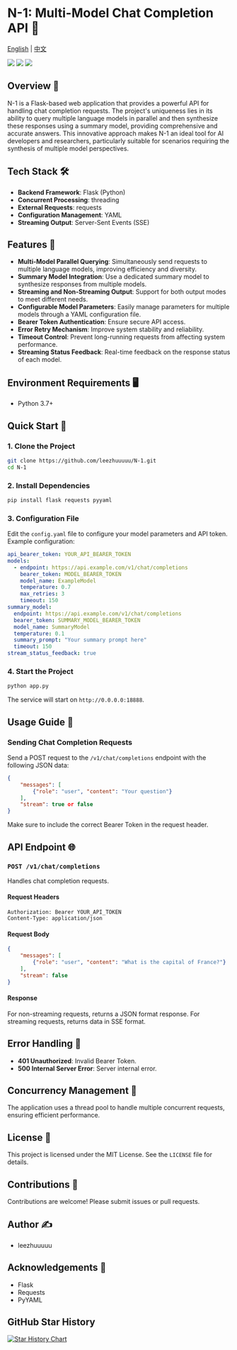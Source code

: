 # N-1: Multi-Model Chat Completion API 🚀

[English](README_EN.md) | [中文](README.md)

[![](https://img.shields.io/github/license/leezhuuuuu/N-1.svg)](LICENSE)
![](https://img.shields.io/github/stars/leezhuuuuu/N-1.svg)
![](https://img.shields.io/github/forks/leezhuuuuu/N-1.svg)

## Overview 🌟

N-1 is a Flask-based web application that provides a powerful API for handling chat completion requests. The project's uniqueness lies in its ability to query multiple language models in parallel and then synthesize these responses using a summary model, providing comprehensive and accurate answers. This innovative approach makes N-1 an ideal tool for AI developers and researchers, particularly suitable for scenarios requiring the synthesis of multiple model perspectives.

## Tech Stack 🛠️

- **Backend Framework**: Flask (Python)
- **Concurrent Processing**: threading
- **External Requests**: requests
- **Configuration Management**: YAML
- **Streaming Output**: Server-Sent Events (SSE)

## Features 🌈

- **Multi-Model Parallel Querying**: Simultaneously send requests to multiple language models, improving efficiency and diversity.
- **Summary Model Integration**: Use a dedicated summary model to synthesize responses from multiple models.
- **Streaming and Non-Streaming Output**: Support for both output modes to meet different needs.
- **Configurable Model Parameters**: Easily manage parameters for multiple models through a YAML configuration file.
- **Bearer Token Authentication**: Ensure secure API access.
- **Error Retry Mechanism**: Improve system stability and reliability.
- **Timeout Control**: Prevent long-running requests from affecting system performance.
- **Streaming Status Feedback**: Real-time feedback on the response status of each model.

## Environment Requirements 🖥️

- Python 3.7+

## Quick Start 🚀

### 1. Clone the Project

```bash
git clone https://github.com/leezhuuuuu/N-1.git
cd N-1
```

### 2. Install Dependencies

```bash
pip install flask requests pyyaml
```

### 3. Configuration File

Edit the `config.yaml` file to configure your model parameters and API token. Example configuration:

```yaml
api_bearer_token: YOUR_API_BEARER_TOKEN
models:
  - endpoint: https://api.example.com/v1/chat/completions
    bearer_token: MODEL_BEARER_TOKEN
    model_name: ExampleModel
    temperature: 0.7
    max_retries: 3
    timeout: 150
summary_model:
  endpoint: https://api.example.com/v1/chat/completions
  bearer_token: SUMMARY_MODEL_BEARER_TOKEN
  model_name: SummaryModel
  temperature: 0.1
  summary_prompt: "Your summary prompt here"
  timeout: 150
stream_status_feedback: true
```

### 4. Start the Project

```bash
python app.py
```

The service will start on `http://0.0.0.0:18888`.

## Usage Guide 📖

### Sending Chat Completion Requests

Send a POST request to the `/v1/chat/completions` endpoint with the following JSON data:

```json
{
    "messages": [
        {"role": "user", "content": "Your question"}
    ],
    "stream": true or false
}
```

Make sure to include the correct Bearer Token in the request header.

## API Endpoint 🌐

### `POST /v1/chat/completions`

Handles chat completion requests.

#### Request Headers

```
Authorization: Bearer YOUR_API_TOKEN
Content-Type: application/json
```

#### Request Body

```json
{
    "messages": [
        {"role": "user", "content": "What is the capital of France?"}
    ],
    "stream": false
}
```

#### Response

For non-streaming requests, returns a JSON format response.
For streaming requests, returns data in SSE format.

## Error Handling 🚨

- **401 Unauthorized**: Invalid Bearer Token.
- **500 Internal Server Error**: Server internal error.

## Concurrency Management 🔄

The application uses a thread pool to handle multiple concurrent requests, ensuring efficient performance.

## License 📄

This project is licensed under the MIT License. See the `LICENSE` file for details.

## Contributions 🤝

Contributions are welcome! Please submit issues or pull requests.

## Author ✍️

- leezhuuuuu

## Acknowledgements 🙏

- Flask
- Requests
- PyYAML

## GitHub Star History

[![Star History Chart](https://api.star-history.com/svg?repos=leezhuuuuu/N-1&type=Date)](https://star-history.com/#leezhuuuuu/N-1&Date)